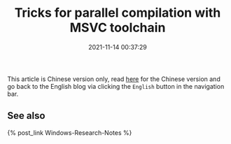 ﻿---
title: Tricks for parallel compilation with MSVC toolchain
date: 2021-11-14 00:37:29
categories:
- [Technologies, Windows, Windows Research Notes, Development Environment]
tags:
- Technologies
- Windows
- Windows Research Notes
- Development Environment
---

This article is Chinese version only, read [here](https://mouri.moe/zh/2021/11/14/Tricks-for-parallel-compilation-with-MSVC-toolchain/)
for the Chinese version and go back to the English blog via clicking the `English` button in the navigation bar.

## See also

{% post_link Windows-Research-Notes %}
